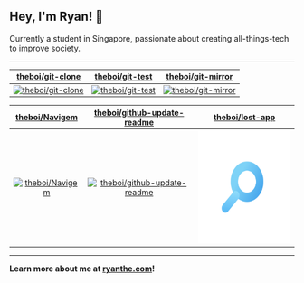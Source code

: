 ## Hey, I'm Ryan! 👋

Currently a student in Singapore, passionate about creating all-things-tech to improve society.

---

| [theboi/git-clone](https://github.com/theboi/git-clone) | [theboi/git-test](https://github.com/theboi/git-test) | [theboi/git-mirror](https://github.com/theboi/git-mirror) |
| :-: | :-: | :-: |
| <a href="https://github.com/theboi/git-clone"><img src="https://github.com/theboi/theboi/raw/main/DISPLAY.jpg" alt="theboi/git-clone" title="theboi/git-clone" width="200" height="200"></a> | <a href="https://github.com/theboi/git-test"><img src="https://github.com/theboi/theboi/raw/main/DISPLAY.jpg" alt="theboi/git-test" title="theboi/git-test" width="200" height="200"></a> | <a href="https://github.com/theboi/git-mirror"><img src="https://github.com/theboi/theboi/raw/main/DISPLAY.jpg" alt="theboi/git-mirror" title="theboi/git-mirror" width="200" height="200"></a> |

| [theboi/Navigem](https://github.com/theboi/Navigem) | [theboi/github-update-readme](https://github.com/theboi/github-update-readme) | [theboi/lost-app](https://github.com/theboi/lost-app) |
| :-: | :-: | :-: |
| <a href="https://github.com/theboi/Navigem"><img src="https://github.com/theboi/theboi/raw/main/DISPLAY.jpg" alt="theboi/Navigem" title="theboi/Navigem" width="200" height="200"></a> | <a href="https://github.com/theboi/github-update-readme"><img src="https://github.com/theboi/github-update-readme/raw/main/DISPLAY.jpg" alt="theboi/github-update-readme" title="theboi/github-update-readme" width="200" height="200"></a> | <a href="https://github.com/theboi/lost-app"><img src="https://github.com/theboi/lost-app/raw/main/DISPLAY.jpg" alt="theboi/lost-app" title="theboi/lost-app" width="200" height="200"></a> |



---

**Learn more about me at [ryanthe.com](https://www.ryanthe.com)!**